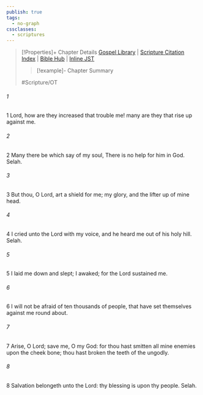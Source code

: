 ```yaml
---
publish: true
tags:
  - no-graph
cssclasses:
  - scriptures
---
```

>[!Properties]+ Chapter Details
>[Gospel Library](https://churchofjesuschrist.org/study/scriptures/ot/ps/3?lang=eng)    |    [Scripture Citation Index](https://scriptures.byu.edu/#07703::c07703)    |    [Bible Hub](https://biblehub.com/psalms/3.htm)    |    [Inline JST](https://scripturetoolbox.com/html/ic/Psalms/3.html)
>>[!example]- Chapter Summary
>> 
> 
>
>#Scripture/OT
###### 1
1 Lord, how are they increased that trouble me! many are they that rise up against me.
###### 2
2 Many there be which say of my soul, There is no help for him in God. Selah.
###### 3
3 But thou, O Lord, art a shield for me; my glory, and the lifter up of mine head.
###### 4
4 I cried unto the Lord with my voice, and he heard me out of his holy hill. Selah.
###### 5
5 I laid me down and slept; I awaked; for the Lord sustained me.
###### 6
6 I will not be afraid of ten thousands of people, that have set themselves against me round about.
###### 7
7 Arise, O Lord; save me, O my God: for thou hast smitten all mine enemies upon the cheek bone; thou hast broken the teeth of the ungodly.
###### 8
8 Salvation belongeth unto the Lord: thy blessing is upon thy people. Selah.
